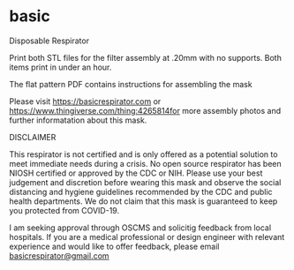 # basic
Disposable Respirator

Print both STL files for the filter assembly at .20mm with no supports. Both items print in under an hour.

The flat pattern PDF contains instructions for assembling the mask

Please visit https://basicrespirator.com or https://www.thingiverse.com/thing:4265814for more assembly photos and further informatation about this mask. 


DISCLAIMER

This respirator is not certified and is only offered as a potential solution to meet immediate needs during a crisis. No open source respirator has been NIOSH certified or approved by the CDC or NIH. Please use your best judgement and discretion before wearing this mask and observe the social distancing and hygiene guidelines recommended by the CDC and public health departments. We do not claim that this mask is guaranteed to keep you protected from COVID-19. 
 
 I am seeking approval through OSCMS and solicitig feedback from local hospitals. If you are a medical professional or design engineer with relevant experience and would like to offer feedback, please email basicrespirator@gmail.com
